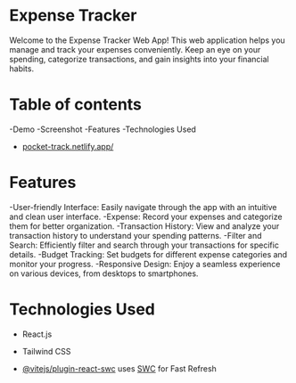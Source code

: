 # Expense Tracker
Welcome to the Expense Tracker Web App! This web application helps you manage and track your expenses conveniently. Keep an eye on your spending, categorize transactions, and gain insights into your financial habits.

# Table of contents
  -Demo
  -Screenshot
  -Features
  -Technologies Used

- [pocket-track.netlify.app/](https://pocket-track.netlify.app/)

# Features
  -User-friendly Interface: Easily navigate through the app with an intuitive and clean user interface.
  -Expense: Record your expenses and categorize them for better organization.
  -Transaction History: View and analyze your transaction history to understand your spending patterns.
  -Filter and Search: Efficiently filter and search through your transactions for specific details.
  -Budget Tracking: Set budgets for different expense categories and monitor your progress.
  -Responsive Design: Enjoy a seamless experience on various devices, from desktops to smartphones.

# Technologies Used
  - React.js
  - Tailwind CSS

- [@vitejs/plugin-react-swc](https://github.com/vitejs/vite-plugin-react-swc) uses [SWC](https://swc.rs/) for Fast Refresh
